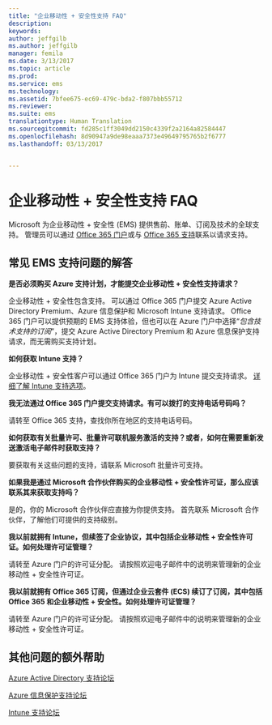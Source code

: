 ```yaml
---
title: "企业移动性 + 安全性支持 FAQ"
description: 
keywords: 
author: jeffgilb
ms.author: jeffgilb
manager: femila
ms.date: 3/13/2017
ms.topic: article
ms.prod: 
ms.service: ems
ms.technology: 
ms.assetid: 7bfee675-ec69-479c-bda2-f807bbb55712
ms.reviewer: 
ms.suite: ems
translationtype: Human Translation
ms.sourcegitcommit: fd285c1ff3049dd2150c4339f2a2164a82584447
ms.openlocfilehash: 8d90947a9de98eaaa7373e49649795765b2f6777
ms.lasthandoff: 03/13/2017


---
```


# <a name="enterprise-mobility--security-support-faqs"></a>企业移动性 + 安全性支持 FAQ
Microsoft 为企业移动性 + 安全性 (EMS) 提供售前、账单、订阅及技术的全球支持。 管理员可以通过 [Office 365 门户](https://portal.office.com/Default.aspx?SkipSspr=true)或与 [Office 365 支持](https://support.office.com/article/Contact-Office-365-for-business-support-32a17ca7-6fa0-4870-8a8d-e25ba4ccfd4b?CorrelationId=c1f4c670-18b3-41ec-81c9-e8d383caa6ad)联系以请求支持。

## <a name="answers-to-common-ems-support-questions"></a>常见 EMS 支持问题的解答

**是否必须购买 Azure 支持计划，才能提交企业移动性 + 安全性支持请求？**

企业移动性 + 安全性包含支持。 可以通过 Office 365 门户提交 Azure Active Directory Premium、Azure 信息保护和 Microsoft Intune 支持请求。 Office 365 门户可以提供预期的 EMS 支持体验，但也可以在 Azure 门户中选择“*包含技术支持的订阅*”，提交 Azure Active Directory Premium 和 Azure 信息保护支持请求，而无需购买支持计划。

**如何获取 Intune 支持？**

企业移动性 + 安全性客户可以通过 Office 365 门户为 Intune 提交支持请求。 [详细了解 Intune 支持选项](https://docs.microsoft.com/intune/troubleshoot/how-to-get-support-for-microsoft-intune)。

**我无法通过 Office 365 门户提交支持请求。有可以拨打的支持电话号码吗？**

请转至 Office 365 支持，查找你所在地区的支持电话号码。

**如何获取有关批量许可、批量许可联机服务激活的支持？或者，如何在需要重新发送激活电子邮件时获取支持？**

要获取有关这些问题的支持，请联系 Microsoft 批量许可支持。

 **如果我是通过 Microsoft 合作伙伴购买的企业移动性 + 安全性许可证，那么应该联系其来获取支持吗？**

是的，你的 Microsoft 合作伙伴应直接为你提供支持。 首先联系 Microsoft 合作伙伴，了解他们可提供的支持级别。

**我以前就拥有 Intune，但续签了企业协议，其中包括企业移动性 + 安全性许可证。如何处理许可证管理？**

请转至 Azure 门户的许可证分配。 请按照欢迎电子邮件中的说明来管理新的企业移动性 + 安全性许可证。

**我以前就拥有 Office 365 订阅，但通过企业云套件 (ECS) 续订了订阅，其中包括 Office 365 和企业移动性 + 安全性。如何处理许可证管理？**

请转至 Azure 门户的许可证分配。 请按照欢迎电子邮件中的说明来管理新的企业移动性 + 安全性许可证。

## <a name="additional-help-for-other-questions"></a>其他问题的额外帮助
[Azure Active Directory 支持论坛](https://social.msdn.microsoft.com/forums/home?forum=windowsazuread)

[Azure 信息保护支持论坛](http://www.yammer.com/AskIPTeam)

[Intune 支持论坛](https://social.technet.microsoft.com/forums/windows/home?category=microsoftintune)

